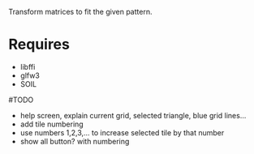 Transform matrices to fit the given pattern.

# Requires
* libffi
* glfw3
* SOIL

#TODO
* help screen, explain current grid, selected triangle, blue grid lines...
* add tile numbering
* use numbers 1,2,3,... to increase selected tile by that number
* show all button? with numbering
